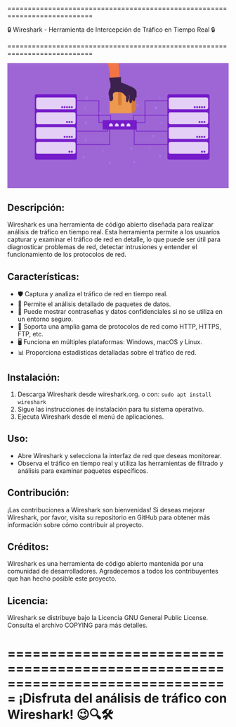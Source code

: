 ===========================================================================

🔒 Wireshark - Herramienta de Intercepción de Tráfico en Tiempo Real 🔒

===========================================================================

![MITM](/Images/icon.png)

Descripción:
------------
Wireshark es una herramienta de código abierto diseñada para realizar análisis
de tráfico en tiempo real. Esta herramienta permite a los usuarios capturar y 
examinar el tráfico de red en detalle, lo que puede ser útil para diagnosticar 
problemas de red, detectar intrusiones y entender el funcionamiento de los 
protocolos de red.

Características:
----------------
- 🛡️ Captura y analiza el tráfico de red en tiempo real.
- 🔄 Permite el análisis detallado de paquetes de datos.
- 🔑 Puede mostrar contraseñas y datos confidenciales si no se utiliza en un entorno seguro.
- 📶 Soporta una amplia gama de protocolos de red como HTTP, HTTPS, FTP, etc.
- 🖥️ Funciona en múltiples plataformas: Windows, macOS y Linux.
- 📊 Proporciona estadísticas detalladas sobre el tráfico de red.

Instalación:
-------------
1. Descarga Wireshark desde wireshark.org.  o con: `sudo apt install wireshark`
2. Sigue las instrucciones de instalación para tu sistema operativo.
3. Ejecuta Wireshark desde el menú de aplicaciones.

Uso:
-----
- Abre Wireshark y selecciona la interfaz de red que deseas monitorear.
- Observa el tráfico en tiempo real y utiliza las herramientas de filtrado y 
     análisis para examinar paquetes específicos.

Contribución:
--------------
¡Las contribuciones a Wireshark son bienvenidas! Si deseas mejorar Wireshark, 
por favor, visita su repositorio en GitHub para obtener más información sobre 
cómo contribuir al proyecto.

Créditos:
----------
Wireshark es una herramienta de código abierto mantenida por una comunidad de 
desarrolladores. Agradecemos a todos los contribuyentes que han hecho posible 
este proyecto.

Licencia:
----------
Wireshark se distribuye bajo la Licencia GNU General Public License. Consulta 
el archivo COPYING para más detalles.

===============================================================================
¡Disfruta del análisis de tráfico con Wireshark! 😉🔍🛠️
===============================================================================
